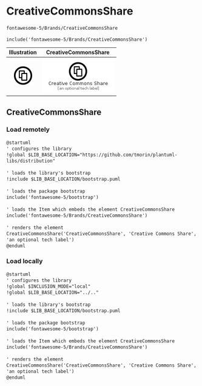 # CreativeCommonsShare


```text
fontawesome-5/Brands/CreativeCommonsShare
```

```text
include('fontawesome-5/Brands/CreativeCommonsShare')
```



| Illustration | CreativeCommonsShare |
| :---: | :---: |
| ![illustration for Illustration](../../fontawesome-5/Brands/CreativeCommonsShare.png) | ![illustration for CreativeCommonsShare](../../fontawesome-5/Brands/CreativeCommonsShare.Local.png) |




## CreativeCommonsShare

### Load remotely
```plantuml
@startuml
' configures the library
!global $LIB_BASE_LOCATION="https://github.com/tmorin/plantuml-libs/distribution"

' loads the library's bootstrap
!include $LIB_BASE_LOCATION/bootstrap.puml

' loads the package bootstrap
include('fontawesome-5/bootstrap')

' loads the Item which embeds the element CreativeCommonsShare
include('fontawesome-5/Brands/CreativeCommonsShare')

' renders the element
CreativeCommonsShare('CreativeCommonsShare', 'Creative Commons Share', 'an optional tech label')
@enduml
```

### Load locally
```plantuml
@startuml
' configures the library
!global $INCLUSION_MODE="local"
!global $LIB_BASE_LOCATION="../.."

' loads the library's bootstrap
!include $LIB_BASE_LOCATION/bootstrap.puml

' loads the package bootstrap
include('fontawesome-5/bootstrap')

' loads the Item which embeds the element CreativeCommonsShare
include('fontawesome-5/Brands/CreativeCommonsShare')

' renders the element
CreativeCommonsShare('CreativeCommonsShare', 'Creative Commons Share', 'an optional tech label')
@enduml
```

